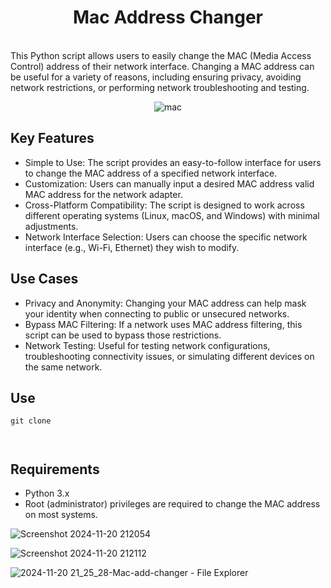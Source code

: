 <h1 align="center">Mac Address Changer</h1><br>
This Python script allows users to easily change the MAC (Media Access Control) address of their network interface. Changing a MAC address can be useful for a variety of reasons, including ensuring privacy, avoiding network restrictions, or performing network troubleshooting and testing.

<div align="center">

![mac](https://github.com/user-attachments/assets/4dce5a95-3bd1-4f70-b5a5-3a5dbbe9c0bc)

</div>

<h2>Key Features</h2>

* Simple to Use: The script provides an easy-to-follow interface for users to change the MAC address of a specified network interface.<br>
* Customization: Users can manually input a desired MAC address valid MAC address for the network adapter.<br>
* Cross-Platform Compatibility: The script is designed to work across different operating systems (Linux, macOS, and Windows) with minimal adjustments.<br>
* Network Interface Selection: Users can choose the specific network interface (e.g., Wi-Fi, Ethernet) they wish to modify.<br>

<h2>Use Cases</h2>

* Privacy and Anonymity: Changing your MAC address can help mask your identity when connecting to public or unsecured networks.
* Bypass MAC Filtering: If a network uses MAC address filtering, this script can be used to bypass those restrictions.
* Network Testing: Useful for testing network configurations, troubleshooting connectivity issues, or simulating different devices on the same network.

<h2>Use</h2>

```
git clone 



```

<h2>Requirements</h2>

* Python 3.x
* Root (administrator) privileges are required to change the MAC address on most systems.

![Screenshot 2024-11-20 212054](https://github.com/user-attachments/assets/1fd7d0a9-50ef-4401-bba7-adbd5a62a753)

![Screenshot 2024-11-20 212112](https://github.com/user-attachments/assets/b2f4d922-1c43-4520-9146-37df93efdaf1)

![2024-11-20 21_25_28-Mac-add-changer - File Explorer](https://github.com/user-attachments/assets/0f49ae06-5533-49ac-9922-fadc87bca6c3)


